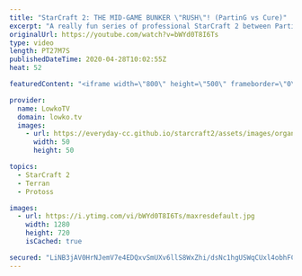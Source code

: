 ```yaml
---
title: "StarCraft 2: THE MID-GAME BUNKER \"RUSH\"! (PartinG vs Cure)"
excerpt: "A really fun series of professional StarCraft 2 between PartinG and Cure. In this best-of-3 we see a variety of openers from both players and in two of them, Cure goes for a timing attack where he's building structures like Bunkers on his opponent's side of the map.  Support my work: http://www.patreon.com/lowkotv"
originalUrl: https://youtube.com/watch?v=bWYd0T8I6Ts
type: video
length: PT27M7S
publishedDateTime: 2020-04-28T10:02:55Z
heat: 52

featuredContent: "<iframe width=\"800\" height=\"500\" frameborder=\"0\" src=\"https://www.youtube.com/embed/bWYd0T8I6Ts\" allow=\"accelerometer; autoplay; encrypted-media; gyroscope; picture-in-picture\" allowfullscreen></iframe>"

provider:
  name: LowkoTV
  domain: lowko.tv
  images:
    - url: https://everyday-cc.github.io/starcraft2/assets/images/organizations/lowko.tv-50x50.jpg
      width: 50
      height: 50

topics:
  - StarCraft 2
  - Terran
  - Protoss

images:
  - url: https://i.ytimg.com/vi/bWYd0T8I6Ts/maxresdefault.jpg
    width: 1280
    height: 720
    isCached: true

secured: "LiNB3jAV0HrNJemV7e4EDQxvSmUXv6llS8WxZhi/dsNc1hgUSWqCUxl4obhFCxwwFTiBkd6YDq8irzU4ZCHozvTV8KXP56f8VTPPmwt7RRRUfliAkfqBX9jSo/y+ek2xrS3YgkvxGPWkyBketjVjBB7G+M084ah1B0ymg5qpje5NiDOgsoDamVdFDs40di2mIKAjx2a62g6VUHLiJSqtL1UYC0NQOUS+V8Efq+SUYTBkD2i+as7QTFswurnEa7q8ThH1P3Cm5BxwJFYWzPj7cfEMDmfam9yx2lCG5nbLg4SLpfF61uTiq+qBb1JaIzFtQGe0FUFdx1ynP8Ni/qPJ6pHFP3Ib0ZyYIpTaFv6A2L2/B6kJYlC+rpSNeDyhthVeYNriVJcrSrlQXiopadY8H/qNyB4by5JYrJREX3ujCY0=;kNIR78ftx/zqIuqZNc1fAg=="
---
```


